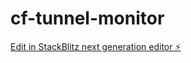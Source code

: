 # cf-tunnel-monitor

[Edit in StackBlitz next generation editor ⚡️](https://stackblitz.com/~/github.com/sontl/cf-tunnel-monitor)